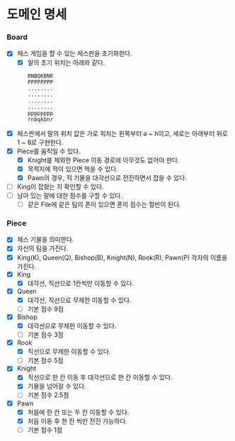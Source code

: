 # 도메인 명세

### Board

- [x] 체스 게임을 할 수 있는 체스판을 초기화한다.
    - [x] 말의 초기 위치는 아래와 같다.
        ```
        RNBQKBNR
        PPPPPPPP
        ........
        ........
        ........
        ........
        pppppppp
        rnbqkbnr
        ```
- [x] 체스판에서 말의 위치 값은 가로 위치는 왼쪽부터 a ~ h이고, 세로는 아래부터 위로 1 ~ 8로 구현한다.
- [x] Piece를 움직일 수 있다.
    - [x] Knight를 제외한 Piece 이동 경로에 아무것도 없어야 한다.
    - [x] 목적지에 적이 있으면 먹을 수 있다.
    - [x] Pawn의 경우, 적 기물을 대각선으로 전진하면서 잡을 수 있다.
- [ ] King이 잡혔는 지 확인할 수 있다.
- [ ] 남아 있는 말에 대한 점수를 구할 수 있다.
    - [ ] 같은 File에 같은 팀의 폰이 있으면 폰의 점수는 절반이 된다.

### Piece

- [x] 체스 기물을 의미한다.
- [x] 자신의 팀을 가진다.
- [x] King(K), Queen(Q), Bishop(B), Knight(N), Rook(R), Pawn(P) 각자의 이름을 가진다.
- [x] King
    - [x] 대각선, 직선으로 1칸씩만 이동할 수 있다.
- [x] Queen
    - [x] 대각선, 직선으로 무제한 이동할 수 있다.
    - [ ] 기본 점수 9점
- [x] Bishop
    - [x] 대각선으로 무제한 이동할 수 있다.
    - [ ] 기본 점수 3점
- [x] Rook
    - [x] 직선으로 무제한 이동할 수 있다.
    - [ ] 기본 점수 5점
- [x] Knight
    - [x] 직선으로 한 칸 이동 후 대각선으로 한 칸 이동할 수 있다.
    - [x] 기물을 넘어갈 수 있다.
    - [ ] 기본 점수 2.5점
- [x] Pawn
    - [x] 처음에 한 칸 또는 두 칸 이동할 수 있다.
    - [x] 처음 이동 후 한 칸 씩만 전진 가능하다.
    - [ ] 기본 점수 1점
